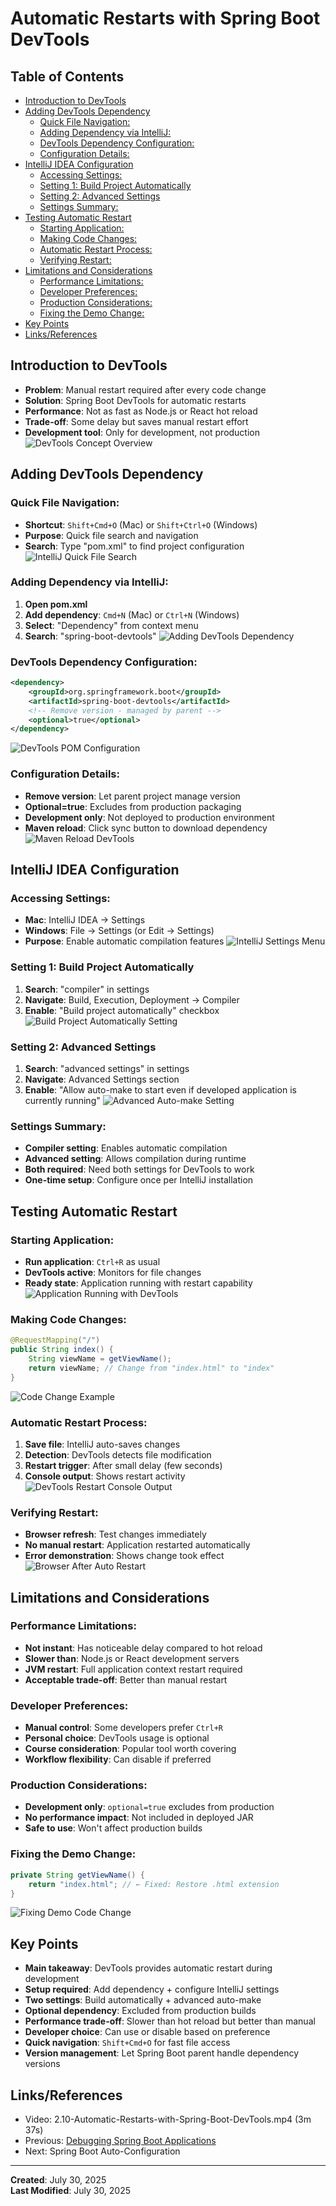 # Automatic Restarts with Spring Boot DevTools

<!-- omit from toc -->
## Table of Contents
- [Introduction to DevTools](#introduction-to-devtools)
- [Adding DevTools Dependency](#adding-devtools-dependency)
  - [Quick File Navigation:](#quick-file-navigation)
  - [Adding Dependency via IntelliJ:](#adding-dependency-via-intellij)
  - [DevTools Dependency Configuration:](#devtools-dependency-configuration)
  - [Configuration Details:](#configuration-details)
- [IntelliJ IDEA Configuration](#intellij-idea-configuration)
  - [Accessing Settings:](#accessing-settings)
  - [Setting 1: Build Project Automatically](#setting-1-build-project-automatically)
  - [Setting 2: Advanced Settings](#setting-2-advanced-settings)
  - [Settings Summary:](#settings-summary)
- [Testing Automatic Restart](#testing-automatic-restart)
  - [Starting Application:](#starting-application)
  - [Making Code Changes:](#making-code-changes)
  - [Automatic Restart Process:](#automatic-restart-process)
  - [Verifying Restart:](#verifying-restart)
- [Limitations and Considerations](#limitations-and-considerations)
  - [Performance Limitations:](#performance-limitations)
  - [Developer Preferences:](#developer-preferences)
  - [Production Considerations:](#production-considerations)
  - [Fixing the Demo Change:](#fixing-the-demo-change)
- [Key Points](#key-points)
- [Links/References](#linksreferences)

## Introduction to DevTools
- **Problem**: Manual restart required after every code change
- **Solution**: Spring Boot DevTools for automatic restarts
- **Performance**: Not as fast as Node.js or React hot reload
- **Trade-off**: Some delay but saves manual restart effort
- **Development tool**: Only for development, not production
![DevTools Concept Overview](assets/spring-boot-devtools-concept.png)

## Adding DevTools Dependency
### Quick File Navigation:
- **Shortcut**: `Shift+Cmd+O` (Mac) or `Shift+Ctrl+O` (Windows)
- **Purpose**: Quick file search and navigation
- **Search**: Type "pom.xml" to find project configuration
![IntelliJ Quick File Search](assets/intellij-quick-file-search-pom.png)

### Adding Dependency via IntelliJ:
1. **Open pom.xml**
2. **Add dependency**: `Cmd+N` (Mac) or `Ctrl+N` (Windows)
3. **Select**: "Dependency" from context menu
4. **Search**: "spring-boot-devtools"
![Adding DevTools Dependency](assets/adding-devtools-dependency-search.png)

### DevTools Dependency Configuration:
```xml
<dependency>
    <groupId>org.springframework.boot</groupId>
    <artifactId>spring-boot-devtools</artifactId>
    <!-- Remove version - managed by parent -->
    <optional>true</optional>
</dependency>
```
![DevTools POM Configuration](assets/devtools-pom-xml-configuration.png)

### Configuration Details:
- **Remove version**: Let parent project manage version
- **Optional=true**: Excludes from production packaging
- **Development only**: Not deployed to production environment
- **Maven reload**: Click sync button to download dependency
![Maven Reload DevTools](assets/maven-reload-devtools-dependency.png)

## IntelliJ IDEA Configuration
### Accessing Settings:
- **Mac**: IntelliJ IDEA → Settings
- **Windows**: File → Settings (or Edit → Settings)
- **Purpose**: Enable automatic compilation features
![IntelliJ Settings Menu](assets/intellij-settings-menu-access.png)

### Setting 1: Build Project Automatically
1. **Search**: "compiler" in settings
2. **Navigate**: Build, Execution, Deployment → Compiler
3. **Enable**: "Build project automatically" checkbox
![Build Project Automatically Setting](assets/build-project-automatically-setting.png)

### Setting 2: Advanced Settings
1. **Search**: "advanced settings" in settings
2. **Navigate**: Advanced Settings section
3. **Enable**: "Allow auto-make to start even if developed application is currently running"
![Advanced Auto-make Setting](assets/advanced-auto-make-setting.png)

### Settings Summary:
- **Compiler setting**: Enables automatic compilation
- **Advanced setting**: Allows compilation during runtime
- **Both required**: Need both settings for DevTools to work
- **One-time setup**: Configure once per IntelliJ installation

## Testing Automatic Restart
### Starting Application:
- **Run application**: `Ctrl+R` as usual
- **DevTools active**: Monitors for file changes
- **Ready state**: Application running with restart capability
![Application Running with DevTools](assets/application-running-devtools-active.png)

### Making Code Changes:
```java
@RequestMapping("/")
public String index() {
    String viewName = getViewName();
    return viewName; // Change from "index.html" to "index"
}
```
![Code Change Example](assets/devtools-code-change-example.png)

### Automatic Restart Process:
1. **Save file**: IntelliJ auto-saves changes
2. **Detection**: DevTools detects file modification
3. **Restart trigger**: After small delay (few seconds)
4. **Console output**: Shows restart activity
![DevTools Restart Console Output](assets/devtools-restart-console-output.png)

### Verifying Restart:
- **Browser refresh**: Test changes immediately
- **No manual restart**: Application restarted automatically
- **Error demonstration**: Shows change took effect
![Browser After Auto Restart](assets/browser-after-devtools-restart.png)

## Limitations and Considerations
### Performance Limitations:
- **Not instant**: Has noticeable delay compared to hot reload
- **Slower than**: Node.js or React development servers
- **JVM restart**: Full application context restart required
- **Acceptable trade-off**: Better than manual restart

### Developer Preferences:
- **Manual control**: Some developers prefer `Ctrl+R`
- **Personal choice**: DevTools usage is optional
- **Course consideration**: Popular tool worth covering
- **Workflow flexibility**: Can disable if preferred

### Production Considerations:
- **Development only**: `optional=true` excludes from production
- **No performance impact**: Not included in deployed JAR
- **Safe to use**: Won't affect production builds

### Fixing the Demo Change:
```java
private String getViewName() {
    return "index.html"; // ← Fixed: Restore .html extension
}
```
![Fixing Demo Code Change](assets/fixing-demo-code-change.png)

## Key Points
- **Main takeaway**: DevTools provides automatic restart during development
- **Setup required**: Add dependency + configure IntelliJ settings
- **Two settings**: Build automatically + advanced auto-make
- **Optional dependency**: Excluded from production builds
- **Performance trade-off**: Slower than hot reload but better than manual
- **Developer choice**: Can use or disable based on preference
- **Quick navigation**: `Shift+Cmd+O` for fast file access
- **Version management**: Let Spring Boot parent handle dependency versions

## Links/References
- Video: 2.10-Automatic-Restarts-with-Spring-Boot-DevTools.mp4 (3m 37s)
- Previous: [Debugging Spring Boot Applications](2.9-Debugging-Spring-Boot-Applications.md)
- Next: Spring Boot Auto-Configuration

---
**Created**: July 30, 2025  
**Last Modified**: July 30, 2025
